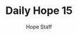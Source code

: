 ---
image: /assets/img/daily-hope-default-artwork.png
title: Daily Hope 15
number: 15
categories:
  - Daily Hope
author: Hope Staff
notes: Daily Hope 15
embed: >-
  EMBED_GOES_HERE
---